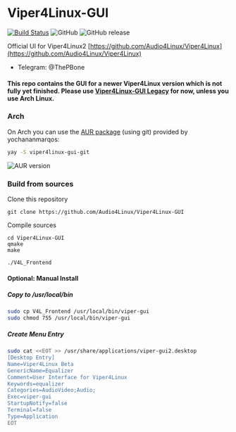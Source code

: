 # Viper4Linux-GUI
[![Build Status](https://travis-ci.org/Audio4Linux/Viper4Linux-GUI.svg?branch=master)](https://travis-ci.org/ThePBone/Viper4Linux-GUI) ![GitHub](https://img.shields.io/github/license/Audio4Linux/Viper4Linux-GUI) ![GitHub release](https://img.shields.io/github/release/Audio4Linux/Viper4Linux-GUI)

Official UI for Viper4Linux2 [https://github.com/Audio4Linux/Viper4Linux](https://github.com/Audio4Linux/Viper4Linux)
* Telegram: @ThePBone

#### This repo contains the GUI for a newer Viper4Linux version which is not fully yet finished. Please use [Viper4Linux-GUI Legacy](https://github.com/ThePBone/Viper4Linux-GUI) for now, unless you use Arch Linux.

### Arch

On Arch you can use the [AUR package](https://aur.archlinux.org/packages/viper4linux-gui-git/) (using git) provided by yochananmarqos:
```bash
yay -S viper4linux-gui-git  
```
![AUR version](https://img.shields.io/aur/version/viper4linux-gui-git?label=aur%20%28git%29)

### Build from sources
Clone this repository

    git clone https://github.com/Audio4Linux/Viper4Linux-GUI

Compile sources

    cd Viper4Linux-GUI
    qmake
    make
    
```bash
./V4L_Frontend
```

#### Optional: Manual Install
##### Copy to /usr/local/bin
```bash
sudo cp V4L_Frontend /usr/local/bin/viper-gui
sudo chmod 755 /usr/local/bin/viper-gui
```
##### Create Menu Entry
```bash
sudo cat <<EOT >> /usr/share/applications/viper-gui2.desktop
[Desktop Entry]
Name=Viper4Linux Beta
GenericName=Equalizer
Comment=User Interface for Viper4Linux
Keywords=equalizer
Categories=AudioVideo;Audio;
Exec=viper-gui
StartupNotify=false
Terminal=false
Type=Application
EOT
```
